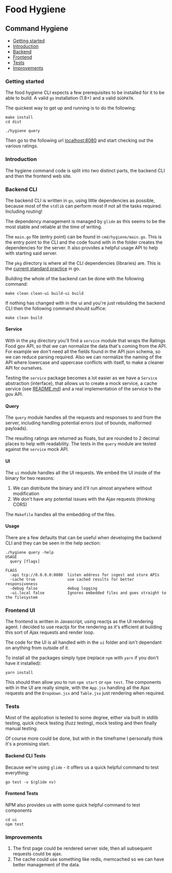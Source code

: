 # Food Hygiene

## Command Hygiene

 - [Getting started](#getting-started)
 - [Introduction](#introduction)
 - [Backend](#backend-cli)
 - [Frontend](#frontend-ui)
 - [Tests](#tests)
 - [Improvements](#improvements)

### Getting started

The food hygiene CLI expects a few prerequisites to be installed for it to be
able to build. A valid `go` installation (1.8+) and a valid `$GOPATH`.

The quickest way to get up and running is to do the following:

```
make install
cd dist

./hygiene query
```

Then go to the following url [localhost:8080](localhost:8080/ui/dist/) and
start checking out the various ratings.

### Introduction

The hygiene command code is split into two distinct parts, the backend CLI and
then the frontend web site.

### Backend CLI

The backend CLI is written in `go`, using little dependencies as possible,
because most of the `stdlib` can perform most if not all the tasks required.
Including routing!

The dependency management is managed by `glide` as this seems to be the most
stable and reliable at the time of writing.

The `main.go` file (entry point) can be found in `cmd/hygiene/main.go`. This
is the entry point to the CLI and the code found with in the folder creates
the dependencies for the server. It also provides a helpful usage API to help
with starting said server.

The `pkg` directory is where all the CLI dependencies (libraries) are. This
is the [current standard practice](https://peter.bourgon.org/go-best-practices-2016/#repository-structure)
in go.

Building the whole of the backend can be done with the following command:

```
make clean clean-ui build-ui build
```

If nothing has changed with in the ui and you're just rebuilding the backend CLI
then the following command should suffice:

```
make clean build
```

#### Service

With in the `pkg` directory you'll find a `service` module that wraps the
Ratings Food gov API, so that we can normalize the data that's coming from the
API. For example we don't need all the fields found in the API json schema, so
we can reduce parsing required. Also we can normalize the naming of the
API where lowercase and uppercase conflicts with itself, to make a cleaner API
for ourselves.

Testing the `service` package becomes a lot easier as we have a `Service`
abstraction (interface), that allows us to create a mock service, a cache
service (see [README.md](pkg/service/README.md)) and a real implementation of
the service to the gov API.

#### Query

The `query` module handles all the requests and responses to and from the
server, including handling potential errors (out of bounds, malformed payloads).

The resulting ratings are returned as floats, but are rounded to 2 decimal
places to help with readability. The tests in the `query` module are tested
against the `service` mock API.

#### UI

The `ui` module handles all the UI requests. We embed the UI inside of the
binary for two reasons:

 1. We can distribute the binary and it'll run almost anywhere without
  modification
 2. We don't have any potential issues with the Ajax requests (thinking CORS)

The `Makefile` handles all the embedding of the files.

#### Usage

There are a few defaults that can be useful when developing the backend CLI and
they can be seen in the help section:

```
./hygiene query -help
USAGE
  query [flags]

FLAGS
  -api tcp://0.0.0.0:8080  listen address for ingest and store APIs
  -cache true              use cached results for better responsiveness
  -debug false             debug logging
  -ui.local false          Ignores embedded files and goes straight to the filesystem
```

### Frontend UI

The frontend is written in Javascript, using reactjs as the UI rendering agent.
I decided to use reactjs for the rendering as it's efficient at building this
sort of Ajax requests and render loop.

The code for the UI is all handled with in the `ui` folder and isn't dependant
on anything from outside of it.

To install all the packages simply type (replace `npm` with `yarn` if you don't
have it installed):

```
yarn install
```

This should then allow you to run `npm start` or `npm test`. The components
with in the UI are really simple, with the `App.jsx` handling all the Ajax
requests and the `Dropdown.jsx` and `Table.jsx` just rendering when required.

### Tests

Most of the application is tested to some degree, either via built in stdlib
testing, quick check testing (fuzz testing), mock testing and then finally
manual testing.

Of course more could be done, but with in the timeframe I personally think it's
a promising start.

#### Backend CLI Tests

Because we're using `glide` - it offers us a quick helpful command to test
everything:

```
go test -v $(glide nv)
```

#### Frontend Tests

NPM also provides us with some quick helpful command to test components

```
cd ui
npm test
```

### Improvements

 1. The first page could be rendered server side, then all subsequent requests
 could be ajax.
 2. The cache could use something like redis, memcached so we can have better
 management of the data.
